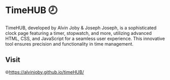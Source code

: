 # TimeHUB 🕗
TimeHUB, developed by Alvin Joby & Joseph Joseph, is a sophisticated clock page featuring a timer, stopwatch, and more, utilizing advanced HTML, CSS, and JavaScript for a seamless user experience. This innovative tool ensures precision and functionality in time management.
## Visit 
🌐https://alvinjoby.github.io/timeHUB/
